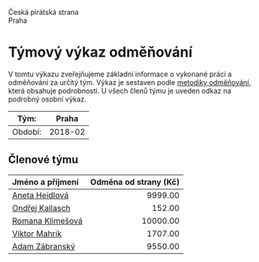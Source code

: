 Česká pirátská strana  
Praha

Týmový výkaz odměňování
===========================

V tomtu výkazu zveřejňujeme základní informace o vykonané práci a odměňování
za určitý tým. Výkaz je sestaven podle [metodiky odměňování][metodika],
která obsahuje podrobnosti. U všech členů týmu je uveden odkaz na podrobný osobní výkaz.

Tým:                     | Praha
-----------------------  | --------------------
Období:                  | 2018-02

Členové týmu
--------------

| Jméno a příjmení                      |   Odměna od strany (Kč) |
|:--------------------------------------|------------------------:|
| [Aneta Heidlová](aneta-heidlova/)     |                 9999.00 |
| [Ondřej Kallasch](ondrej-kallasch/)   |                  152.00 |
| [Romana Klimešová](romana-klimesova/) |                10000.00 |
| [Viktor Mahrik](viktor-mahrik/)       |                 1707.00 |
| [Adam Zábranský](adam-zabransky/)     |                 9550.00 |


[metodika]: https://redmine.pirati.cz/projects/po/wiki/Odmenovani
